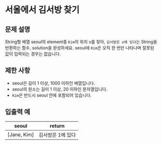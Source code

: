 # 서울에서 김서방 찾기

## 문제 설명

String형 배열 seoul의 element중 `Kim`의 위치 x를 찾아, `김서방은 x에 있다`는 String을 반환하는 함수, solution을 완성하세요. seoul에 `Kim`은 오직 한 번만 나타나며 잘못된 값이 입력되는 경우는 없습니다.

## 제한 사항

- seoul은 길이 1 이상, 1000 이하인 배열입니다.
- seoul의 원소는 길이 1 이상, 20 이하인 문자열입니다.
- `Kim`은 반드시 seoul 안에 포함되어 있습니다.

## 입출력 예

| seoul | return|
| :---: | :---:|
| [Jane, Kim] | 김서방은 1에 있다 |
